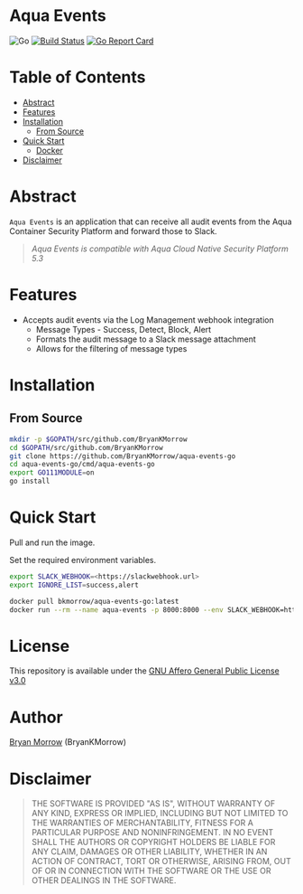 # Aqua Events
![Go](https://github.com/BryanKMorrow/aqua-events-go/workflows/Go/badge.svg)
[![Build Status](https://travis-ci.org/BryanKMorrow/aqua-events-go.svg?branch=main)](https://travis-ci.org/BryanKMorrow/aqua-events-go)
[![Go Report Card](https://goreportcard.com/badge/github.com/BryanKMorrow/aqua-events-go)](https://goreportcard.com/report/github.com/BryanKMorrow/aqua-events-go)

# Table of Contents

- [Abstract](#abstract)
- [Features](#features)
- [Installation](#installation)
  - [From Source](#from-source)
- [Quick Start](#quick-start)
  - [Docker](#docker)
- [Disclaimer](#disclaimer)

# Abstract
`Aqua Events` is an application that can receive all audit events from the Aqua Container Security Platform and forward those to Slack. 
> _Aqua Events is compatible with Aqua Cloud Native Security Platform 5.3_

# Features
- Accepts audit events via the Log Management webhook integration
  - Message Types - Success, Detect, Block, Alert
  - Formats the audit message to a Slack message attachment
  - Allows for the filtering of message types
  
# Installation
## From Source

```sh
mkdir -p $GOPATH/src/github.com/BryanKMorrow
cd $GOPATH/src/github.com/BryanKMorrow
git clone https://github.com/BryanKMorrow/aqua-events-go
cd aqua-events-go/cmd/aqua-events-go
export GO111MODULE=on
go install
```

# Quick Start
Pull and run the image.

Set the required environment variables.

```sh
export SLACK_WEBHOOK=<https://slackwebhook.url>
export IGNORE_LIST=success,alert

```

```sh
docker pull bkmorrow/aqua-events-go:latest
docker run --rm --name aqua-events -p 8000:8000 --env SLACK_WEBHOOK=https://slackwebhook.url --env IGNORE_LIST=success,alert bkmorrow/aqua-events-go:latest 
```

# License
This repository is available under the [GNU Affero General Public License v3.0](https://github.com/BryanKMorrow/aqua-events-go/blob/main/LICENSE)

# Author
[Bryan Morrow](https://github.com/BryanKMorrow) (BryanKMorrow)  

# Disclaimer
> THE SOFTWARE IS PROVIDED "AS IS", WITHOUT WARRANTY OF ANY KIND, EXPRESS OR IMPLIED, INCLUDING BUT NOT LIMITED TO THE WARRANTIES OF MERCHANTABILITY, FITNESS FOR A PARTICULAR PURPOSE AND NONINFRINGEMENT. IN NO EVENT SHALL THE AUTHORS OR COPYRIGHT HOLDERS BE LIABLE FOR ANY CLAIM, DAMAGES OR OTHER LIABILITY, WHETHER IN AN ACTION OF CONTRACT, TORT OR OTHERWISE, ARISING FROM, OUT OF OR IN CONNECTION WITH THE SOFTWARE OR THE USE OR OTHER DEALINGS IN THE SOFTWARE. 
